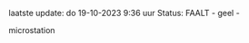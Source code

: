 laatste update: 
do 19-10-2023  9:36   uur 
Status: FAALT - geel - 
<div class="service Y">microstation</div>